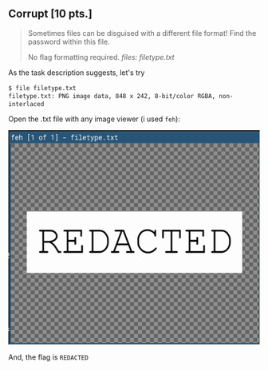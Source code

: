 ## Corrupt \[10 pts.\]
>Sometimes files can be disguised with a different file format! Find the password within this file.
>
>No flag formatting required.
_files: filetype.txt_

As the task description suggests, let's try
```
$ file filetype.txt
filetype.txt: PNG image data, 848 x 242, 8-bit/color RGBA, non-interlaced
```

Open the .txt file with any image viewer (i used `feh`):

![Flag](image.png)

And, the flag is `REDACTED`
